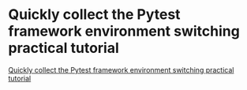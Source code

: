 # Quickly collect the Pytest framework environment switching practical tutorial
[Quickly collect the Pytest framework environment switching practical tutorial](https://aiwithcloud.com/2022/09/19/quickly_collect_the_pytest_framework_environment_switching_practical_tutorial/)
